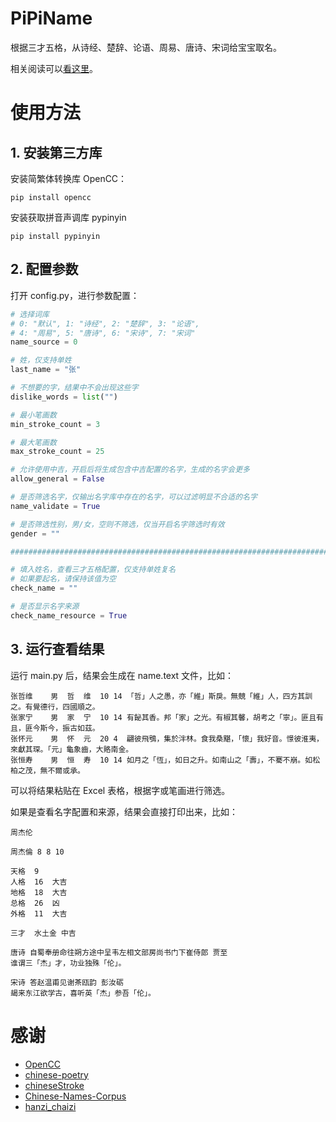# PiPiName

根据三才五格，从诗经、楚辞、论语、周易、唐诗、宋词给宝宝取名。

相关阅读可以[看这里](https://juejin.cn/post/6868186071260856334)。

# 使用方法

## 1. 安装第三方库

安装简繁体转换库 OpenCC：

```
pip install opencc
```

安装获取拼音声调库 pypinyin
```
pip install pypinyin
```

## 2. 配置参数

打开 config.py，进行参数配置：

```python
# 选择词库
# 0: "默认", 1: "诗经", 2: "楚辞", 3: "论语",
# 4: "周易", 5: "唐诗", 6: "宋诗", 7: "宋词"
name_source = 0

# 姓，仅支持单姓
last_name = "张"

# 不想要的字，结果中不会出现这些字
dislike_words = list("")

# 最小笔画数
min_stroke_count = 3

# 最大笔画数
max_stroke_count = 25

# 允许使用中吉，开启后将生成包含中吉配置的名字，生成的名字会更多
allow_general = False

# 是否筛选名字，仅输出名字库中存在的名字，可以过滤明显不合适的名字
name_validate = True

# 是否筛选性别，男/女，空则不筛选，仅当开启名字筛选时有效
gender = ""

##########################################################################

# 填入姓名，查看三才五格配置，仅支持单姓复名
# 如果要起名，请保持该值为空
check_name = ""

# 是否显示名字来源
check_name_resource = True
```

## 3. 运行查看结果

运行 main.py 后，结果会生成在 name.text 文件，比如：

```
张哲维    男  哲  维  10 14 「哲」人之愚，亦「維」斯戾。無競「維」人，四方其訓之。有覺德行，四國順之。
张家宁    男  家  宁  10 14 有飶其香。邦「家」之光。有椒其馨，胡考之「寧」。匪且有且，匪今斯今，振古如茲。
张怀元    男  怀  元  20 4  翩彼飛鴞，集於泮林。食我桑黮，「懷」我好音。憬彼淮夷，來獻其琛。「元」龜象齒，大賂南金。
张恒寿    男  恒  寿  10 14 如月之「恆」，如日之升。如南山之「壽」，不騫不崩。如松柏之茂，無不爾或承。
```

可以将结果粘贴在 Excel 表格，根据字或笔画进行筛选。

如果是查看名字配置和来源，结果会直接打印出来，比如：

```
周杰伦

周杰倫 8 8 10

天格	9
人格	16	大吉
地格	18	大吉
总格	26	凶
外格	11	大吉

三才	水土金	中吉

唐诗 自蜀奉册命往朔方途中呈韦左相文部房尚书门下崔侍郎 贾至
谁谓三「杰」才，功业独殊「伦」。

宋诗 答赵温甫见谢茶瓯韵 彭汝砺
朅来东江欲学古，喜听英「杰」参吾「伦」。
```

# 感谢

- [OpenCC](https://github.com/BYVoid/OpenCC)
- [chinese-poetry](https://github.com/chinese-poetry/chinese-poetry)
- [chineseStroke](https://github.com/WTree/chineseStroke)
- [Chinese-Names-Corpus]()
- [hanzi_chaizi](https://github.com/howl-anderson/hanzi_chaizi)

